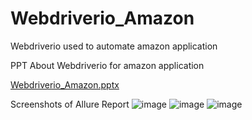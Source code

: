 # Webdriverio_Amazon
Webdriverio used to automate amazon application

PPT About Webdriverio for amazon application


[Webdriverio_Amazon.pptx](https://github.com/ShaliniBandi/Webdriverio_Amazon/files/15191395/Webdriverio_Amazon.pptx)

Screenshots of Allure Report
![image](https://github.com/ShaliniBandi/Webdriverio_Amazon/assets/164349312/e21f5473-4de1-45c6-8988-072e81d6fc27)
![image](https://github.com/ShaliniBandi/Webdriverio_Amazon/assets/164349312/7f54c1f8-4a24-4583-889a-b97081c39439)
![image](https://github.com/ShaliniBandi/Webdriverio_Amazon/assets/164349312/6758556e-ee2e-4789-bc34-4900e05f8b7a)



